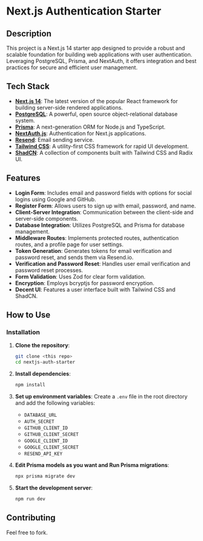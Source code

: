 # Next.js Authentication Starter

## Description

This project is a Next.js 14 starter app designed to provide a robust and scalable foundation for building web applications with user authentication. Leveraging PostgreSQL, Prisma, and NextAuth, it offers integration and best practices for secure and efficient user management.

## Tech Stack

- **[Next.js 14](https://nextjs.org/)**: The latest version of the popular React framework for building server-side rendered applications.
- **[PostgreSQL](https://www.postgresql.org/)**: A powerful, open source object-relational database system.
- **[Prisma](https://www.prisma.io/)**: A next-generation ORM for Node.js and TypeScript.
- **[NextAuth.js](https://next-auth.js.org/)**: Authentication for Next.js applications.
- **[Resend](https://www.npmjs.com/package/resend)**: Email sending service.
- **[Tailwind CSS](https://tailwindcss.com/)**: A utility-first CSS framework for rapid UI development.
- **[ShadCN](https://shadcn.dev/)**: A collection of components built with Tailwind CSS and Radix UI.

## Features

- **Login Form**: Includes email and password fields with options for social logins using Google and GitHub.
- **Register Form**: Allows users to sign up with email, password, and name.
- **Client-Server Integration**: Communication between the client-side and server-side components.
- **Database Integration**: Utilizes PostgreSQL and Prisma for database management.
- **Middleware Routes**: Implements protected routes, authentication routes, and a profile page for user settings.
- **Token Generation**: Generates tokens for email verification and password reset, and sends them via Resend.io.
- **Verification and Password Reset**: Handles user email verification and password reset processes.
- **Form Validation**: Uses Zod for clear form validation.
- **Encryption**: Employs bcryptjs for password encryption.
- **Decent UI**: Features a user interface built with Tailwind CSS and ShadCN.


## How to Use

### Installation

1. **Clone the repository**:

   ```sh
   git clone <this repo>
   cd nextjs-auth-starter
   ```

2. **Install dependencies**:

   ```sh
   npm install
   ```

3. **Set up environment variables**:
   Create a `.env` file in the root directory and add the following variables:

   - `DATABASE_URL`
   - `AUTH_SECRET`
   - `GITHUB_CLIENT_ID`
   - `GITHUB_CLIENT_SECRET`
   - `GOOGLE_CLIENT_ID`
   - `GOOGLE_CLIENT_SECRET`
   - `RESEND_API_KEY`

4. **Edit Prisma models as you want and Run Prisma migrations**:

   ```sh
   npx prisma migrate dev
   ```

5. **Start the development server**:
   ```sh
   npm run dev
   ```

## Contributing

Feel free to fork.